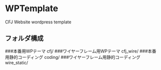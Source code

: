 # WPTemplate
CFJ Website wordpress template
## フォルダ構成
###本番用WPテーマ
cfj/
###ワイヤーフレーム用WPテーマ
cfj_wire/
###本番用静的コーディング
coding/
###ワイヤーフレーム用静的コーディング
wire_static/
